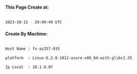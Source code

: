
   
#### This Page Create at:

```bash

2023-10-12 - 20:49:49 UTC

```

#### Create By Machine:

```bash

Host Name : fv-az257-935

platform  : Linux-6.2.0-1012-azure-x86_64-with-glibc2.35

Ip Local  : 10.1.0.97

```

